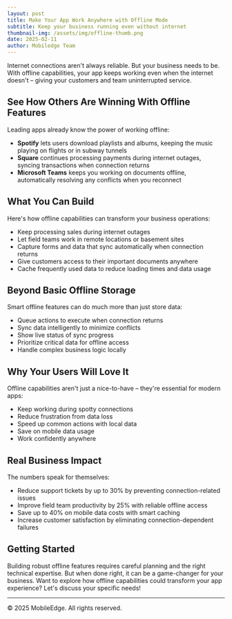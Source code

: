 ```yaml
---
layout: post
title: Make Your App Work Anywhere with Offline Mode
subtitle: Keep your business running even without internet
thumbnail-img: /assets/img/offline-thumb.png
date: 2025-02-11
author: Mobiledge Team
---
```


Internet connections aren't always reliable. But your business needs to be. With offline capabilities, your app keeps working even when the internet doesn't – giving your customers and team uninterrupted service.

## See How Others Are Winning With Offline Features

Leading apps already know the power of working offline:

- **Spotify** lets users download playlists and albums, keeping the music playing on flights or in subway tunnels
- **Square** continues processing payments during internet outages, syncing transactions when connection returns
- **Microsoft Teams** keeps you working on documents offline, automatically resolving any conflicts when you reconnect

## What You Can Build

Here's how offline capabilities can transform your business operations:

- Keep processing sales during internet outages
- Let field teams work in remote locations or basement sites
- Capture forms and data that sync automatically when connection returns
- Give customers access to their important documents anywhere
- Cache frequently used data to reduce loading times and data usage

## Beyond Basic Offline Storage

Smart offline features can do much more than just store data:

- Queue actions to execute when connection returns
- Sync data intelligently to minimize conflicts
- Show live status of sync progress
- Prioritize critical data for offline access
- Handle complex business logic locally

## Why Your Users Will Love It

Offline capabilities aren't just a nice-to-have – they're essential for modern apps:

- Keep working during spotty connections
- Reduce frustration from data loss
- Speed up common actions with local data
- Save on mobile data usage
- Work confidently anywhere

## Real Business Impact

The numbers speak for themselves:

- Reduce support tickets by up to 30% by preventing connection-related issues
- Improve field team productivity by 25% with reliable offline access
- Save up to 40% on mobile data costs with smart caching
- Increase customer satisfaction by eliminating connection-dependent failures

## Getting Started

Building robust offline features requires careful planning and the right technical expertise. But when done right, it can be a game-changer for your business. Want to explore how offline capabilities could transform your app experience? Let's discuss your specific needs!

---

© 2025 MobileEdge. All rights reserved.
